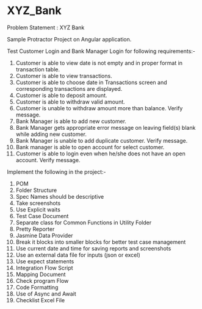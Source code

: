 # XYZ_Bank

Problem Statement : XYZ Bank

Sample Protractor Project on Angular application.

Test Customer Login and Bank Manager Login for following requirements:-
1. Customer is able to view date is not empty and in proper format in transaction table.
2. Customer is able to view transactions.
3. Customer is able to choose date in Transactions screen and corresponding transactions are displayed.
4. Customer is able to deposit amount.
5. Customer is able to withdraw valid amount.
6. Customer is unable to withdraw amount more than balance. Verify message.
7. Bank Manager is able to add new customer.
8. Bank Manager gets appropriate error message on leaving field(s) blank while adding new customer.
9. Bank Manager is unable to add duplicate customer. Verify message.
10. Bank manager is able to open account for select customer.
11. Customer is able to login even when he/she does not have an open account. Verify message.

Implement the following in the project:-
1. POM
2. Folder Structure
3. Spec Names should be descriptive
4. Take screenshots
5. Use Explicit waits
6. Test Case Document
7. Separate class for Common Functions in Utility Folder
8. Pretty Reporter
9. Jasmine Data Provider
10. Break it blocks into smaller blocks for better test case management
11. Use current date and time for saving reports and screenshots
12. Use an external data file for inputs (json or excel)
13. Use expect statements
14. Integration Flow Script
15. Mapping Document
16. Check program Flow
17. Code Formatting
18. Use of Async and Await
19. Checklist Excel File
